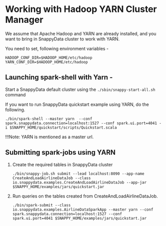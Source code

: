 # Working with Hadoop YARN Cluster Manager 

We assume that Apache Hadoop and YARN are already installed, and you want to bring in SnappyData cluster to work with YARN.

You need to set, following environment variables -

```
HADOOP_CONF_DIR=$HADOOP_HOME/etc/hadoop
YARN_CONF_DIR=$HADOOP_HOME/etc/hadoop

```
## Launching spark-shell with Yarn - 

Start a SnappyData default cluster using the `./sbin/snappy-start-all.sh` command

If you want to run SnappyData quickstart example using YARN, do the following. 

```
./bin/spark-shell --master yarn  --conf spark.snappydata.connection=localhost:1527 --conf spark.ui.port=4041 -i $SNAPPY_HOME/quickstart/scripts/Quickstart.scala
```

!!!Note:
	YARN is mentioned as a master url.
    
## Submitting spark-jobs using YARN
1. Create the required tables in SnappyData cluster

    ```
    ./bin/snappy-job.sh submit --lead localhost:8090 --app-name CreateAndLoadAirlineDataJob --class io.snappydata.examples.CreateAndLoadAirlineDataJob --app-jar $SNAPPY_HOME/examples/jars/quickstart.jar
    ```
    
2. Run queries on the tables created from CreateAndLoadAirlineDataJob.

    ```
    ./bin/spark-submit --class io.snappydata.examples.AirlineDataSparkApp --master yarn --conf spark.snappydata.connection=localhost:1527 --conf spark.ui.port=4041 $SNAPPY_HOME/examples/jars/quickstart.jar
    ```
